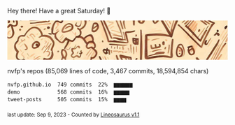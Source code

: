 Hey there! Have a great Saturday! 🌈

![banner](https://github.com/nvfp/nvfp/raw/main/banner.jpg)

nvfp's repos (85,069 lines of code, 3,467 commits, 18,594,854 chars)

```txt
nvfp.github.io  749 commits  22%  ▆▆▆▆▆▆
demo            568 commits  16%  ▆▆▆▆▆
tweet-posts     505 commits  15%  ▆▆▆▆
```

<sub>last update: Sep 9, 2023 - Counted by [Lineosaurus v1.1](https://github.com/Lineosaurus/Lineosaurus)</sub>